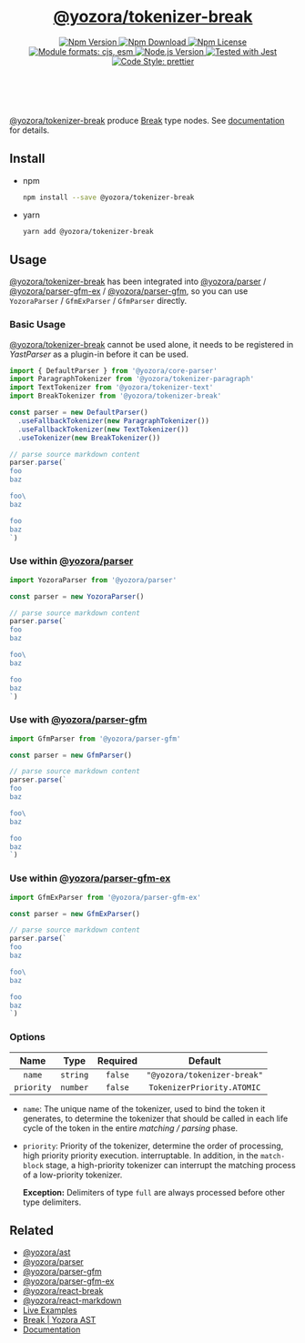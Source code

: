 <!-- :begin use tokenizer/banner -->

<header>
  <h1 align="center">
    <a href="https://github.com/yozorajs/yozora/tree/v2.3.9/tokenizers/break#readme">@yozora/tokenizer-break</a>
  </h1>
  <div align="center">
    <a href="https://www.npmjs.com/package/@yozora/tokenizer-break">
      <img
        alt="Npm Version"
        src="https://img.shields.io/npm/v/@yozora/tokenizer-break.svg"
      />
    </a>
    <a href="https://www.npmjs.com/package/@yozora/tokenizer-break">
      <img
        alt="Npm Download"
        src="https://img.shields.io/npm/dm/@yozora/tokenizer-break.svg"
      />
    </a>
    <a href="https://www.npmjs.com/package/@yozora/tokenizer-break">
      <img
        alt="Npm License"
        src="https://img.shields.io/npm/l/@yozora/tokenizer-break.svg"
      />
    </a>
    <a href="#install">
      <img
        alt="Module formats: cjs, esm"
        src="https://img.shields.io/badge/module_formats-cjs%2C%20esm-green.svg"
      />
    </a>
    <a href="https://github.com/nodejs/node">
      <img
        alt="Node.js Version"
        src="https://img.shields.io/node/v/@yozora/tokenizer-break"
      />
    </a>
    <a href="https://github.com/facebook/jest">
      <img
        alt="Tested with Jest"
        src="https://img.shields.io/badge/tested_with-jest-9c465e.svg"
      />
    </a>
    <a href="https://github.com/prettier/prettier">
      <img
        alt="Code Style: prettier"
        src="https://img.shields.io/badge/code_style-prettier-ff69b4.svg?style=flat-square"
      />
    </a>
  </div>
</header>
<br/>

<!-- :end -->

[@yozora/tokenizer-break] produce [Break][node-type] type nodes. See [documentation][docpage] for
details.

<!-- :begin use tokenizer/usage -->

## Install

- npm

  ```bash
  npm install --save @yozora/tokenizer-break
  ```

- yarn

  ```bash
  yarn add @yozora/tokenizer-break
  ```

## Usage

[@yozora/tokenizer-break][] has been integrated into [@yozora/parser][] / [@yozora/parser-gfm-ex][]
/ [@yozora/parser-gfm][], so you can use `YozoraParser` / `GfmExParser` / `GfmParser` directly.

### Basic Usage

[@yozora/tokenizer-break][] cannot be used alone, it needs to be registered in _YastParser_ as a
plugin-in before it can be used.

```typescript {4,9}
import { DefaultParser } from '@yozora/core-parser'
import ParagraphTokenizer from '@yozora/tokenizer-paragraph'
import TextTokenizer from '@yozora/tokenizer-text'
import BreakTokenizer from '@yozora/tokenizer-break'

const parser = new DefaultParser()
  .useFallbackTokenizer(new ParagraphTokenizer())
  .useFallbackTokenizer(new TextTokenizer())
  .useTokenizer(new BreakTokenizer())

// parse source markdown content
parser.parse(`
foo
baz

foo\
baz

foo
baz
`)
```

### Use within [@yozora/parser][]

```typescript
import YozoraParser from '@yozora/parser'

const parser = new YozoraParser()

// parse source markdown content
parser.parse(`
foo
baz

foo\
baz

foo
baz
`)
```

### Use with [@yozora/parser-gfm][]

```typescript
import GfmParser from '@yozora/parser-gfm'

const parser = new GfmParser()

// parse source markdown content
parser.parse(`
foo
baz

foo\
baz

foo
baz
`)
```

### Use within [@yozora/parser-gfm-ex][]

```typescript
import GfmExParser from '@yozora/parser-gfm-ex'

const parser = new GfmExParser()

// parse source markdown content
parser.parse(`
foo
baz

foo\
baz

foo
baz
`)
```

### Options

|    Name    |   Type   | Required |           Default           |
| :--------: | :------: | :------: | :-------------------------: |
|   `name`   | `string` | `false`  | `"@yozora/tokenizer-break"` |
| `priority` | `number` | `false`  | `TokenizerPriority.ATOMIC`  |

- `name`: The unique name of the tokenizer, used to bind the token it generates, to determine the
  tokenizer that should be called in each life cycle of the token in the entire _matching / parsing_
  phase.

- `priority`: Priority of the tokenizer, determine the order of processing, high priority priority
  execution. interruptable. In addition, in the `match-block` stage, a high-priority tokenizer can
  interrupt the matching process of a low-priority tokenizer.

  **Exception:** Delimiters of type `full` are always processed before other type delimiters.

<!-- :end -->

## Related

- [@yozora/ast][]
- [@yozora/parser][]
- [@yozora/parser-gfm][]
- [@yozora/parser-gfm-ex][]
- [@yozora/react-break][]
- [@yozora/react-markdown][]
- [Live Examples][live-examples]
- [Break | Yozora AST][node-type]
- [Documentation][docpage]

[node-type]: http://yozora.guanghechen.com/docs/package/ast#break

<!-- :begin use tokenizer/definitions -->

[live-examples]: https://yozora.guanghechen.com/docs/package/tokenizer-break#live-examples
[docpage]: https://yozora.guanghechen.com/docs/package/tokenizer-break
[homepage]: https://github.com/yozorajs/yozora/tree/v2.3.9/tokenizers/break#readme
[gfm-spec]: https://github.github.com/gfm
[mdast-homepage]: https://github.com/syntax-tree/mdast
[@yozora/ast]: https://github.com/yozorajs/yozora/tree/v2.3.9/packages/ast#readme
[@yozora/ast-util]: https://github.com/yozorajs/yozora/tree/v2.3.9/packages/ast-util#readme
[@yozora/character]: https://github.com/yozorajs/yozora/tree/v2.3.9/packages/character#readme
[@yozora/eslint-config]:
  https://github.com/yozorajs/yozora/tree/release-2.x.x/packages/eslint-config#readme
[@yozora/core-parser]: https://github.com/yozorajs/yozora/tree/v2.3.9/packages/core-parser#readme
[@yozora/core-tokenizer]:
  https://github.com/yozorajs/yozora/tree/v2.3.9/packages/core-tokenizer#readme
[@yozora/invariant]: https://github.com/yozorajs/yozora/tree/v2.3.9/packages/invariant#readme
[@yozora/jest-for-tokenizer]:
  https://github.com/yozorajs/yozora/tree/release-2.x.x/packages/jest-for-tokenizer#readme
[@yozora/parser]: https://github.com/yozorajs/yozora/tree/v2.3.9/packages/parser#readme
[@yozora/parser-gfm]: https://github.com/yozorajs/yozora/tree/v2.3.9/packages/parser-gfm#readme
[@yozora/parser-gfm-ex]:
  https://github.com/yozorajs/yozora/tree/v2.3.9/packages/parser-gfm-ex#readme
[@yozora/template-tokenizer]:
  https://github.com/yozorajs/yozora/tree/release-2.x.x/packages/template-tokenizer#readme
[@yozora/tokenizer-admonition]:
  https://github.com/yozorajs/yozora/tree/v2.3.9/tokenizers/admonition#readme
[@yozora/tokenizer-autolink]:
  https://github.com/yozorajs/yozora/tree/v2.3.9/tokenizers/autolink#readme
[@yozora/tokenizer-autolink-extension]:
  https://github.com/yozorajs/yozora/tree/v2.3.9/tokenizers/autolink-extension#readme
[@yozora/tokenizer-blockquote]:
  https://github.com/yozorajs/yozora/tree/v2.3.9/tokenizers/blockquote#readme
[@yozora/tokenizer-break]: https://github.com/yozorajs/yozora/tree/v2.3.9/tokenizers/break#readme
[@yozora/tokenizer-definition]:
  https://github.com/yozorajs/yozora/tree/v2.3.9/tokenizers/definition#readme
[@yozora/tokenizer-delete]: https://github.com/yozorajs/yozora/tree/v2.3.9/tokenizers/delete#readme
[@yozora/tokenizer-ecma-import]:
  https://github.com/yozorajs/yozora/tree/v2.3.9/tokenizers/ecma-import#readme
[@yozora/tokenizer-emphasis]:
  https://github.com/yozorajs/yozora/tree/v2.3.9/tokenizers/emphasis#readme
[@yozora/tokenizer-fenced-block]:
  https://github.com/yozorajs/yozora/tree/v2.3.9/tokenizers/fenced-block#readme
[@yozora/tokenizer-fenced-code]:
  https://github.com/yozorajs/yozora/tree/v2.3.9/tokenizers/fenced-code#readme
[@yozora/tokenizer-footnote]:
  https://github.com/yozorajs/yozora/tree/v2.3.9/tokenizers/footnote#readme
[@yozora/tokenizer-footnote-definition]:
  https://github.com/yozorajs/yozora/tree/v2.3.9/tokenizers/footnote-definition#readme
[@yozora/tokenizer-footnote-reference]:
  https://github.com/yozorajs/yozora/tree/v2.3.9/tokenizers/footnote-reference#readme
[@yozora/tokenizer-heading]:
  https://github.com/yozorajs/yozora/tree/v2.3.9/tokenizers/heading#readme
[@yozora/tokenizer-html-block]:
  https://github.com/yozorajs/yozora/tree/v2.3.9/tokenizers/html-block#readme
[@yozora/tokenizer-html-inline]:
  https://github.com/yozorajs/yozora/tree/v2.3.9/tokenizers/html-inline#readme
[@yozora/tokenizer-image]: https://github.com/yozorajs/yozora/tree/v2.3.9/tokenizers/image#readme
[@yozora/tokenizer-image-reference]:
  https://github.com/yozorajs/yozora/tree/v2.3.9/tokenizers/image-reference#readme
[@yozora/tokenizer-indented-code]:
  https://github.com/yozorajs/yozora/tree/v2.3.9/tokenizers/indented-code#readme
[@yozora/tokenizer-inline-code]:
  https://github.com/yozorajs/yozora/tree/v2.3.9/tokenizers/inline-code#readme
[@yozora/tokenizer-inline-math]:
  https://github.com/yozorajs/yozora/tree/v2.3.9/tokenizers/inline-math#readme
[@yozora/tokenizer-link]: https://github.com/yozorajs/yozora/tree/v2.3.9/tokenizers/link#readme
[@yozora/tokenizer-link-reference]:
  https://github.com/yozorajs/yozora/tree/v2.3.9/tokenizers/link-reference#readme
[@yozora/tokenizer-list]: https://github.com/yozorajs/yozora/tree/v2.3.9/tokenizers/list#readme
[@yozora/tokenizer-math]: https://github.com/yozorajs/yozora/tree/v2.3.9/tokenizers/math#readme
[@yozora/tokenizer-paragraph]:
  https://github.com/yozorajs/yozora/tree/v2.3.9/tokenizers/paragraph#readme
[@yozora/tokenizer-setext-heading]:
  https://github.com/yozorajs/yozora/tree/v2.3.9/tokenizers/setext-heading#readme
[@yozora/tokenizer-table]: https://github.com/yozorajs/yozora/tree/v2.3.9/tokenizers/table#readme
[@yozora/tokenizer-text]: https://github.com/yozorajs/yozora/tree/v2.3.9/tokenizers/text#readme
[@yozora/tokenizer-thematic-break]:
  https://github.com/yozorajs/yozora/tree/v2.3.9/tokenizers/thematic-break#readme
[@yozora/react-admonition]:
  https://github.com/yozorajs/yozora-react/tree/main/packages/admonition#readme
[@yozora/react-blockquote]:
  https://github.com/yozorajs/yozora-react/tree/main/packages/blockquote#readme
[@yozora/react-break]: https://github.com/yozorajs/yozora-react/tree/main/packages/break#readme
[@yozora/react-delete]: https://github.com/yozorajs/yozora-react/tree/main/packages/delete#readme
[@yozora/react-emphasis]:
  https://github.com/yozorajs/yozora-react/tree/main/packages/emphasis#readme
[@yozora/react-code]: https://github.com/yozorajs/yozora-react/tree/main/packages/code#readme
[@yozora/react-code-live]:
  https://github.com/yozorajs/yozora-react/tree/main/packages/code-live#readme
[@yozora/react-footnote-definitions]:
  https://github.com/yozorajs/yozora-react/tree/main/packages/footnote-definitions#readme
[@yozora/react-footnote-reference]:
  https://github.com/yozorajs/yozora-react/tree/main/packages/footnote-reference#readme
[@yozora/react-heading]: https://github.com/yozorajs/yozora-react/tree/main/packages/heading#readme
[@yozora/react-image]: https://github.com/yozorajs/yozora-react/tree/main/packages/image#readme
[@yozora/react-inline-code]:
  https://github.com/yozorajs/yozora-react/tree/main/packages/inline-code#readme
[@yozora/react-inline-math]:
  https://github.com/yozorajs/yozora-react/tree/main/packages/inline-math#readme
[@yozora/react-link]: https://github.com/yozorajs/yozora-react/tree/main/packages/link#readme
[@yozora/react-list]: https://github.com/yozorajs/yozora-react/tree/main/packages/list#readme
[@yozora/react-list-item]:
  https://github.com/yozorajs/yozora-react/tree/main/packages/list-item#readme
[@yozora/react-markdown]:
  https://github.com/yozorajs/yozora-react/tree/main/packages/markdown#readme
[@yozora/react-math]: https://github.com/yozorajs/yozora-react/tree/main/packages/math#readme
[@yozora/react-paragraph]:
  https://github.com/yozorajs/yozora-react/tree/main/packages/paragraph#readme
[@yozora/react-strong]: https://github.com/yozorajs/yozora-react/tree/main/packages/strong#readme
[@yozora/react-table]: https://github.com/yozorajs/yozora-react/tree/main/packages/table#readme
[@yozora/react-text]: https://github.com/yozorajs/yozora-react/tree/main/packages/text#readme
[@yozora/react-thematic-break]:
  https://github.com/yozorajs/yozora-react/tree/main/packages/thematic-break#readme
[doc-live-examples/gfm]: https://yozora.guanghechen.com/docs/example/gfm
[doc-@yozora/ast]: https://yozora.guanghechen.com/docs/package/ast
[doc-@yozora/ast-util]: https://yozora.guanghechen.com/docs/package/ast-util
[doc-@yozora/core-parser]: https://yozora.guanghechen.com/docs/package/core-parser
[doc-@yozora/core-tokenizer]: https://yozora.guanghechen.com/docs/package/core-tokenizer
[doc-@yozora/parser]: https://yozora.guanghechen.com/docs/package/parser
[doc-@yozora/parser-gfm]: https://yozora.guanghechen.com/docs/package/parser-gfm
[doc-@yozora/parser-gfm-ex]: https://yozora.guanghechen.com/docs/package/parser-gfm-ex
[doc-@yozora/tokenizer-admonition]: https://yozora.guanghechen.com/docs/package/tokenizer-admonition
[doc-@yozora/tokenizer-autolink]: https://yozora.guanghechen.com/docs/package/tokenizer-autolink
[doc-@yozora/tokenizer-autolink-extension]:
  https://yozora.guanghechen.com/docs/package/tokenizer-autolink-extension
[doc-@yozora/tokenizer-blockquote]: https://yozora.guanghechen.com/docs/package/tokenizer-blockquote
[doc-@yozora/tokenizer-break]: https://yozora.guanghechen.com/docs/package/tokenizer-break
[doc-@yozora/tokenizer-delete]: https://yozora.guanghechen.com/docs/package/tokenizer-delete
[doc-@yozora/tokenizer-emphasis]: https://yozora.guanghechen.com/docs/package/tokenizer-emphasis
[doc-@yozora/tokenizer-fenced-code]:
  https://yozora.guanghechen.com/docs/package/tokenizer-fenced-code
[doc-@yozora/tokenizer-heading]: https://yozora.guanghechen.com/docs/package/tokenizer-heading
[doc-@yozora/tokenizer-html-block]: https://yozora.guanghechen.com/docs/package/tokenizer-html-block
[doc-@yozora/tokenizer-html-inline]:
  https://yozora.guanghechen.com/docs/package/tokenizer-html-inline
[doc-@yozora/tokenizer-image]: https://yozora.guanghechen.com/docs/package/tokenizer-image
[doc-@yozora/tokenizer-image-reference]:
  https://yozora.guanghechen.com/docs/package/tokenizer-image-reference
[doc-@yozora/tokenizer-indented-code]:
  https://yozora.guanghechen.com/docs/package/tokenizer-indented-code
[doc-@yozora/tokenizer-inline-code]:
  https://yozora.guanghechen.com/docs/package/tokenizer-inline-code
[doc-@yozora/tokenizer-inline-math]:
  https://yozora.guanghechen.com/docs/package/tokenizer-inline-math
[doc-@yozora/tokenizer-link]: https://yozora.guanghechen.com/docs/package/tokenizer-link
[doc-@yozora/tokenizer-definition]: https://yozora.guanghechen.com/docs/package/tokenizer-definition
[doc-@yozora/tokenizer-link-reference]:
  https://yozora.guanghechen.com/docs/package/tokenizer-link-reference
[doc-@yozora/tokenizer-list]: https://yozora.guanghechen.com/docs/package/tokenizer-list
[doc-@yozora/tokenizer-math]: https://yozora.guanghechen.com/docs/package/tokenizer-math
[doc-@yozora/tokenizer-paragraph]: https://yozora.guanghechen.com/docs/package/tokenizer-paragraph
[doc-@yozora/tokenizer-setext-heading]:
  https://yozora.guanghechen.com/docs/package/tokenizer-setext-heading
[doc-@yozora/tokenizer-table]: https://yozora.guanghechen.com/docs/package/tokenizer-table
[doc-@yozora/tokenizer-text]: https://yozora.guanghechen.com/docs/package/tokenizer-text
[doc-@yozora/tokenizer-thematic-break]:
  https://yozora.guanghechen.com/docs/package/tokenizer-thematic-break
[doc-@yozora/jest-for-tokenizer]: https://yozora.guanghechen.com/docs/package/jest-for-tokenizer
[doc-@yozora/parser-gfm]: https://yozora.guanghechen.com/docs/package/parser-gfm
[gfm-atx-heading]: https://github.github.com/gfm/#atx-heading
[gfm-autolink]: https://github.github.com/gfm/#autolinks
[gfm-autolink-extension]: https://github.github.com/gfm/#autolinks-extension-
[gfm-blockquote]: https://github.github.com/gfm/#block-quotes
[gfm-bullet-list]: https://github.github.com/gfm/#bullet-list
[gfm-delete]: https://github.github.com/gfm/#strikethrough-extension-
[gfm-emphasis]: https://github.github.com/gfm/#can-open-emphasis
[gfm-fenced-code]: https://github.github.com/gfm/#fenced-code-block
[gfm-hard-line-break]: https://github.github.com/gfm/#hard-line-break
[gfm-html-block]: https://github.github.com/gfm/#html-block
[gfm-html-inline]: https://github.github.com/gfm/#raw-html
[gfm-image]: https://github.github.com/gfm/#images
[gfm-image-reference]: https://github.github.com/gfm/#example-590
[gfm-indented-code]: https://github.github.com/gfm/#indented-code-block
[gfm-inline-code]: https://github.github.com/gfm/#code-span
[gfm-link]: https://github.github.com/gfm/#inline-link
[gfm-definition]: https://github.github.com/gfm/#link-reference-definition
[gfm-link-reference]: https://github.github.com/gfm/#reference-link
[gfm-list]: https://github.github.com/gfm/#lists
[gfm-list-item]: https://github.github.com/gfm/#list-items
[gfm-list-task-item]: https://github.github.com/gfm/#task-list-items-extension-
[gfm-paragraph]: https://github.github.com/gfm/#paragraph
[gfm-setext-heading]: https://github.github.com/gfm/#setext-heading
[gfm-soft-line-break]: https://github.github.com/gfm/#soft-line-breaks
[gfm-strong]: https://github.github.com/gfm/#can-open-strong-emphasis
[gfm-tab]: https://github.github.com/gfm/#tabs
[gfm-table]: https://github.github.com/gfm/#table
[gfm-text]: https://github.github.com/gfm/#soft-line-breaks
[gfm-thematic-break]: https://github.github.com/gfm/#thematic-break

<!-- :end -->
